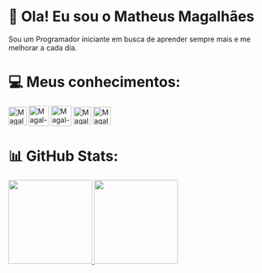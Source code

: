 # 👋 Ola! Eu sou o Matheus Magalhães
Sou um Programador iniciante em busca de aprender sempre mais e me melhorar a cada dia.

# 💻 Meus conhecimentos:
<div alt="Meus Conhecimentos" style="display: inline_block;">
<img align="center" alt="Magal-CSharp" heigth="40" width="36" src="https://cdn.jsdelivr.net/gh/devicons/devicon@latest/icons/csharp/csharp-original.svg"/>
<img align="center" alt="Magal-Angular" heigth="50" width="40" src="https://cdn.jsdelivr.net/gh/devicons/devicon@latest/icons/angular/angular-original.svg"/>
<img align="center" alt="Magal-GitHub" heigth="40" width="40" src="https://cdn.jsdelivr.net/gh/devicons/devicon@latest/icons/github/github-original.svg"/>
<img align="center" alt="Magal-Html" heigth="40" width="35" src="https://cdn.jsdelivr.net/gh/devicons/devicon@latest/icons/html5/html5-original.svg"/>
<img align="center" alt="Magal-CSS" heigth="40" width="35" src="https://cdn.jsdelivr.net/gh/devicons/devicon@latest/icons/css3/css3-plain.svg"/>
</div>

# 📊 GitHub Stats:
<div>
<a href="https://github.com/Magalzin">
<img loading="lazy" height="165em" src="https://github-readme-stats.vercel.app/api/top-langs/?username=Magalzin&theme=radical&hide_border=false&include_all_commits=false&count_private=false&layout=compact">
<img loading="lazy" height="165em" src="https://github-readme-stats.vercel.app/api?username=Magalzin&show_icons=true&theme=radical&include_all_commits=true&count_private=true"/>
</div>


